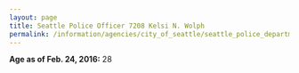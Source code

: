 ```yaml
---
layout: page
title: Seattle Police Officer 7208 Kelsi N. Wolph
permalink: /information/agencies/city_of_seattle/seattle_police_department/copbook/7208/
---
```


**Age as of Feb. 24, 2016:** 28
